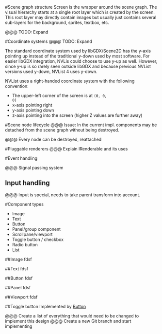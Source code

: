 
#Scene graph structure
Screen is the wrapper around the scene graph. The visual hierarchy starts at a single root layer which is
created by the screen. This root layer may directly contain images but usually just contains several
sub-layers for the background, sprites, textbox, etc.

@@@ TODO: Expand

#Coordinate systems
@@@ TODO: Expand

The standard coordinate system used by libGDX/Scene2D has the y-axis pointing up instead of the traditional
y-down used by most software. For easier libGDX integration, NVLis could choose to use y-up as well. However,
since y-up is so rarely seen outside libGDX and because previous NVList versions used y-down, NVList 4 uses
y-down.

NVList uses a right-handed coordinate system with the following convention:
* The upper-left corner of the screen is at <code>(0, 0, 0)</code>
* x-axis pointing right
* y-axis pointing down
* z-axis pointing into the screen (higher Z values are further away)

#Scene node lifecycle
@@@ Issue: In the current impl. components may be detached from the scene graph without being destroyed.

@@@ Every node can be destroyed, reattached

#Pluggable renderers
@@@ Explain IRenderable and its uses

#Event handling

@@@ Signal passing system

## Input handling

@@@ Input is special, needs to take parent transform into account.

#Component types
* Image
* Text
* Button
* Panel/group component
* Scrollpane/viewport
* Toggle button / checkbox
* Radio button
* List

##Image
fdsf

##Text
fdsf

##Button
fdsf

##Panel
fdsf

##Viewport
fdsf

##Toggle button
Implemented by [Button](#button)



@@@ Create a list of everything that would need to be changed to implement this design
@@@ Create a new Git branch and start implementing


